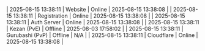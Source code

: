 | 2025-08-15 13:38:11 | Website | Online | 2025-08-15 13:38:08 |
| 2025-08-15 13:38:11 | Registration | Online | 2025-08-15 13:38:08 |
| 2025-08-15 13:38:11 | Auth Server | Online | 2025-08-15 13:38:08 |
| 2025-08-15 13:38:11 | Kezan (PvE) | Offline | 2025-08-03 17:58:02 |
| 2025-08-15 13:38:11 | Gurubashi (PvP) | Offline | N/A |
| 2025-08-15 13:38:11 | Cloudflare | Online | 2025-08-15 13:38:08 |
